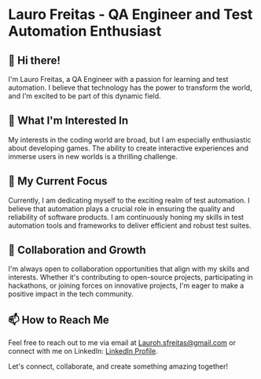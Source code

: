 # Lauro Freitas - QA Engineer and Test Automation Enthusiast

## 👋 Hi there!

I'm Lauro Freitas, a QA Engineer with a passion for learning and test automation. I believe that technology has the power to transform the world, and I'm excited to be part of this dynamic field.

## 👀 What I'm Interested In

My interests in the coding world are broad, but I am especially enthusiastic about developing games. The ability to create interactive experiences and immerse users in new worlds is a thrilling challenge.

## 🌱 My Current Focus

Currently, I am dedicating myself to the exciting realm of test automation. I believe that automation plays a crucial role in ensuring the quality and reliability of software products. I am continuously honing my skills in test automation tools and frameworks to deliver efficient and robust test suites.

## 💞️ Collaboration and Growth

I'm always open to collaboration opportunities that align with my skills and interests. Whether it's contributing to open-source projects, participating in hackathons, or joining forces on innovative projects, I'm eager to make a positive impact in the tech community.

## 📫 How to Reach Me

Feel free to reach out to me via email at Lauroh.sfreitas@gmail.com or connect with me on LinkedIn: [LinkedIn Profile](https://www.linkedin.com/in/laurofreitas/).

Let's connect, collaborate, and create something amazing together!

<!---
LauroFreitas/LauroFreitas is a ✨ special ✨ repository because its `README.md` (this file) appears on your GitHub profile.
You can click the Preview link to take a look at your changes.
--->
